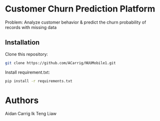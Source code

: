 # Customer Churn Prediction Platform
Problem: Analyze customer behavior & predict the churn probability of records with missing data

## Installation
Clone this repository:
```bash
git clone https://github.com/ACarrig/NUUMobile1.git
```

Install requirement.txt:
```bash
pip install -r requirements.txt
```

# Authors
Aidan Carrig
Ik Teng Liaw